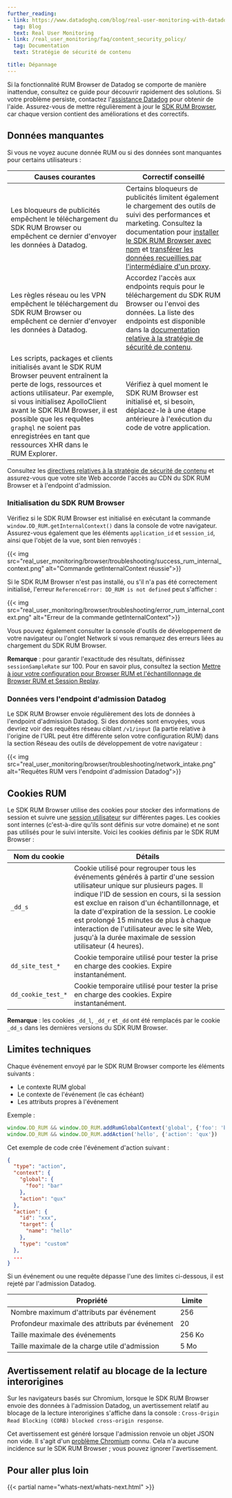 ```yaml
---
further_reading:
- link: https://www.datadoghq.com/blog/real-user-monitoring-with-datadog/
  tag: Blog
  text: Real User Monitoring
- link: /real_user_monitoring/faq/content_security_policy/
  tag: Documentation
  text: Stratégie de sécurité de contenu

title: Dépannage
---
```


Si la fonctionnalité RUM Browser de Datadog se comporte de manière inattendue, consultez ce guide pour découvrir rapidement des solutions. Si votre problème persiste, contactez l'[assistance Datadog][1] pour obtenir de l'aide. Assurez-vous de mettre régulièrement à jour le [SDK RUM Browser][2], car chaque version contient des améliorations et des correctifs.

## Données manquantes

Si vous ne voyez aucune donnée RUM ou si des données sont manquantes pour certains utilisateurs :

| Causes courantes                                                                                               | Correctif conseillé                                                                                                                                                                                          |
| ----------------------------------------------------------------------------------------------------------- | -------------------------------------------------------------------------------------------------------------------------------------------------------------------------------------------------------- |
| Les bloqueurs de publicités empêchent le téléchargement du SDK RUM Browser ou empêchent ce dernier d'envoyer les données à Datadog.     | Certains bloqueurs de publicités limitent également le chargement des outils de suivi des performances et marketing. Consultez la documentation pour [installer le SDK RUM Browser avec npm][3] et [transférer les données recueillies par l'intermédiaire d'un proxy][4]. |
| Les règles réseau ou les VPN empêchent le téléchargement du SDK RUM Browser ou empêchent ce dernier d'envoyer les données à Datadog. | Accordez l'accès aux endpoints requis pour le téléchargement du SDK RUM Browser ou l'envoi des données. La liste des endpoints est disponible dans la [documentation relative à la stratégie de sécurité de contenu][5].                                        |
| Les scripts, packages et clients initialisés avant le SDK RUM Browser peuvent entraînent la perte de logs, ressources et actions utilisateur. Par exemple, si vous initialisez ApolloClient avant le SDK RUM Browser, il est possible que les requêtes `graphql` ne soient pas enregistrées en tant que ressources XHR dans le RUM Explorer. | Vérifiez à quel moment le SDK RUM Browser est initialisé et, si besoin, déplacez-le à une étape antérieure à l'exécution du code de votre application.                                             |

Consultez les [directives relatives à la stratégie de sécurité de contenu][6] et assurez-vous que votre site Web accorde l'accès au CDN du SDK RUM Browser et à l'endpoint d'admission.

### Initialisation du SDK RUM Browser

Vérifiez si le SDK RUM Browser est initialisé en exécutant la commande `window.DD_RUM.getInternalContext()` dans la console de votre navigateur. Assurez-vous également que les éléments `application_id` et `session_id`, ainsi que l'objet de la vue, sont bien renvoyés :

{{< img src="real_user_monitoring/browser/troubleshooting/success_rum_internal_context.png" alt="Commande getInternalContext réussie">}}

Si le SDK RUM Browser n'est pas installé, ou s'il n'a pas été correctement initialisé, l'erreur `ReferenceError: DD_RUM is not defined` peut s'afficher :

{{< img src="real_user_monitoring/browser/troubleshooting/error_rum_internal_context.png" alt="Erreur de la commande getInternalContext">}}

Vous pouvez également consulter la console d'outils de développement de votre navigateur ou l'onglet Network si vous remarquez des erreurs liées au chargement du SDK RUM Browser.

**Remarque** : pour garantir l'exactitude des résultats, définissez `sessionSampleRate` sur 100. Pour en savoir plus, consultez la section [Mettre à jour votre configuration pour Browser RUM et l'échantillonnage de Browser RUM et Session Replay][8].

### Données vers l'endpoint d'admission Datadog

Le SDK RUM Browser envoie régulièrement des lots de données à l'endpoint d'admission Datadog. Si des données sont envoyées, vous devriez voir des requêtes réseau ciblant `/v1/input` (la partie relative à l'origine de l'URL peut être différente selon votre configuration RUM) dans la section Réseau des outils de développement de votre navigateur :

{{< img src="real_user_monitoring/browser/troubleshooting/network_intake.png" alt="Requêtes RUM vers l'endpoint d'admission Datadog">}}

## Cookies RUM

Le SDK RUM Browser utilise des cookies pour stocker des informations de session et suivre une [session utilisateur][6] sur différentes pages. Les cookies sont internes (c'est-à-dire qu'ils sont définis sur votre domaine) et ne sont pas utilisés pour le suivi intersite. Voici les cookies définis par le SDK RUM Browser :

| Nom du cookie        | Détails                                                                                                                                                                                                                                                                                                  |
| ------------------ | -------------------------------------------------------------------------------------------------------------------------------------------------------------------------------------------------------------------------------------------------------------------------------------------------------- |
| `_dd_s`             | Cookie utilisé pour regrouper tous les événements générés à partir d'une session utilisateur unique sur plusieurs pages. Il indique l'ID de session en cours, si la session est exclue en raison d'un échantillonnage, et la date d'expiration de la session. Le cookie est prolongé 15 minutes de plus à chaque interaction de l'utilisateur avec le site Web, jusqu'à la durée maximale de session utilisateur (4 heures).|
| `dd_site_test_*`   | Cookie temporaire utilisé pour tester la prise en charge des cookies. Expire instantanément.                                                                                                                                                                                                                                     |
| `dd_cookie_test_*` | Cookie temporaire utilisé pour tester la prise en charge des cookies. Expire instantanément.                                                                                                                                                                                                                                     |

**Remarque** : les cookies `_dd_l`, `_dd_r` et `_dd` ont été remplacés par le cookie `_dd_s` dans les dernières versions du SDK RUM Browser.

## Limites techniques

Chaque événement envoyé par le SDK RUM Browser comporte les éléments suivants :

- Le contexte RUM global
- Le contexte de l'événement (le cas échéant)
- Les attributs propres à l'événement

Exemple :

```javascript
window.DD_RUM && window.DD_RUM.addRumGlobalContext('global', {'foo': 'bar'})
window.DD_RUM && window.DD_RUM.addAction('hello', {'action': 'qux'})
```

Cet exemple de code crée l'événement d'action suivant :

```json
{
  "type": "action",
  "context": {
    "global": {
      "foo": "bar"
    },
    "action": "qux"
  },
  "action": {
    "id": "xxx",
    "target": {
      "name": "hello"
    },
    "type": "custom"
  },
  ...
}
```

Si un événement ou une requête dépasse l'une des limites ci-dessous, il est rejeté par l'admission Datadog.

| Propriété                                 | Limite   |
| ---------------------------------------- | ------------ |
| Nombre maximum d'attributs par événement   | 256          |
| Profondeur maximale des attributs par événement        | 20           |
| Taille maximale des événements                       | 256 Ko       |
| Taille maximale de la charge utile d'admission              | 5 Mo         |

## Avertissement relatif au blocage de la lecture interorigines

Sur les navigateurs basés sur Chromium, lorsque le SDK RUM Browser envoie des données à l'admission Datadog, un avertissement relatif au blocage de la lecture interorigines s'affiche dans la console : `Cross-Origin Read Blocking (CORB) blocked cross-origin response`.

Cet avertissement est généré lorsque l'admission renvoie un objet JSON non vide. Il s'agit d'un [problème Chromium][7] connu. Cela n'a aucune incidence sur le SDK RUM Browser ; vous pouvez ignorer l'avertissement.

## Pour aller plus loin

{{< partial name="whats-next/whats-next.html" >}}

[1]: /fr/help
[2]: https://github.com/DataDog/browser-sdk/blob/main/CHANGELOG.md
[3]: /fr/real_user_monitoring/browser/#npm
[4]: /fr/real_user_monitoring/guide/proxy-rum-data/
[5]: /fr/real_user_monitoring/faq/content_security_policy/
[6]: /fr/real_user_monitoring/browser/data_collected/?tab=session
[7]: https://bugs.chromium.org/p/chromium/issues/detail?id=1255707
[8]: /fr/real_user_monitoring/guide/sampling-browser-plans/
